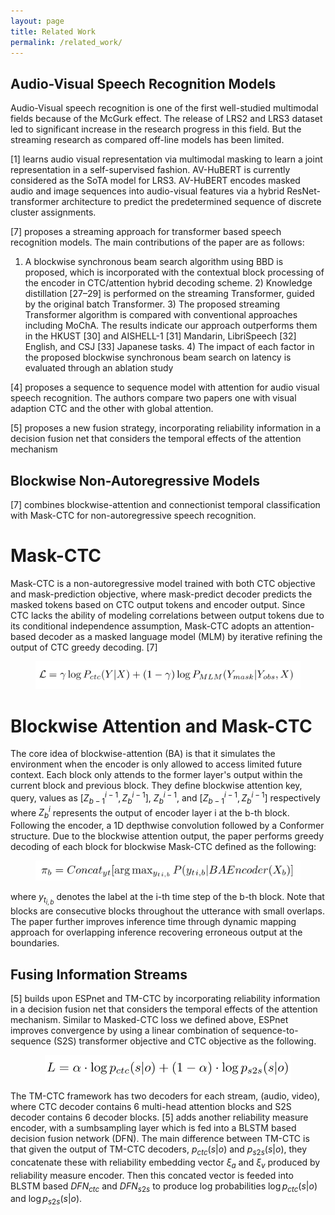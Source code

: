 ```yaml
---
layout: page
title: Related Work
permalink: /related_work/
---
```


## Audio-Visual Speech Recognition Models

Audio-Visual speech recognition is one of the first well-studied multimodal fields because of the McGurk effect.
The release of LRS2 and LRS3 dataset led to significant increase in the research progress in this field. But the streaming research as compared off-line models has been limited. 

[1] learns audio visual representation via multimodal masking to learn a joint representation in a self-supervised fashion. AV-HuBERT is currently considered as the SoTA model for LRS3. AV-HuBERT encodes masked audio and image sequences into audio-visual features via a hybrid ResNet-transformer architecture to predict the predetermined sequence of discrete cluster assignments.

[7] proposes a streaming approach for transformer based speech recognition models. 
The main contributions of the paper are as follows: 
1) A blockwise synchronous beam search algorithm using BBD is proposed, which is incorporated with the contextual block processing of the encoder in CTC/attention hybrid decoding scheme. 2) Knowledge distillation [27–29] is performed on the streaming Transformer, guided by the original batch Transformer. 3) The proposed streaming Transformer algorithm is compared with conventional approaches including MoChA. The results indicate our approach outperforms them in the HKUST [30] and AISHELL-1 [31] Mandarin, LibriSpeech [32] English, and CSJ [33] Japanese tasks. 4) The impact of each factor in the proposed blockwise synchronous beam search on latency is evaluated through an ablation study


[4] proposes a sequence to sequence model with attention for audio visual speech recognition. The authors compare two papers one with visual adaption CTC and the other with global attention.

[5] proposes a new fusion strategy, incorporating reliability information in a decision fusion net that considers the temporal effects of the attention mechanism


<!-- % % Category 2
% \subsection{Streaming audio-visual speech recognition models}
% Our work is the first in the field of streaming multimodal fusion models 
% Paper Detail 1 -->

## Blockwise Non-Autoregressive Models

[7] combines blockwise-attention and connectionist temporal classification with Mask-CTC for non-autoregressive speech recognition. 

# Mask-CTC

Mask-CTC is a non-autoregressive model trained with both CTC objective and mask-prediction objective, where mask-predict decoder predicts the masked tokens based on CTC output tokens and encoder output. Since CTC lacks the ability of modeling correlations between output tokens due to its conditional independence assumption, Mask-CTC adopts an attention-based decoder as a masked language model (MLM) by iterative refining the output of CTC greedy decoding. [7]

<figure>
    <center>
    <img src="/images/pic1.png">
    </center>
</figure>


# Blockwise Attention and Mask-CTC

The core idea of blockwise-attention (BA) is that it simulates the environment when the encoder is only allowed to access limited future context. Each block only attends to the former layer's output within the current block and previous block. They define blockwise attention key, query, values as $[Z^{i-1}_{b-1}, Z^{i-1}_{b}]$, $Z^{i-1}_b$, and $[Z^{i-1}_{b-1}, Z^{i-1}_{b}]$ respectively where $Z^{i}_{b}$ represents the output of encoder layer i at the b-th block. Following the encoder, a 1D depthwise convolution followed by a Conformer structure. Due to the blockwise attention output, the paper performs greedy decoding of each block for blockwise Mask-CTC defined as the following:

<figure>
    <center>
    <img src="/images/pic2.png">
    </center>
</figure>

where $y_t_{i,b}$ denotes the label at the i-th time step of the b-th block. Note that blocks are consecutive blocks throughout the utterance with small overlaps. The paper further improves inference time through dynamic mapping approach for overlapping inference recovering erroneous output at the boundaries. 


<!--% Paper Detail 2-->
## Fusing Information Streams

[5] builds upon ESPnet and TM-CTC by incorporating reliability information in a decision fusion net that considers the temporal effects of the attention mechanism. Similar to Masked-CTC loss we defined above, ESPnet improves convergence by using a linear combination of sequence-to-sequence (S2S) transformer objective and CTC objective as the following. 

<figure>
    <center>
    <img src="/images/pic3.png">
    </center>
</figure>

The TM-CTC framework has two decoders for each stream, (audio, video), where CTC decoder contains 6 multi-head attention blocks and S2S decoder contains 6 decoder blocks. [5] adds another reliability measure encoder, with a sumbsampling layer which is fed into a BLSTM based decision fusion network (DFN). The main difference between TM-CTC is that given the output of TM-CTC decoders, $p_{ctc}(s|o)$ and $p_{s2s}(s|o)$, they concatenate these with reliability embedding vector $\xi_a$ and $\xi_v$ produced by reliability measure encoder. Then this concated vector is feeded into BLSTM based $DFN_{ctc}$ and $DFN_{s2s}$ to produce log probabilities $\log p_{ctc}(s|o)$ and $\log p_{s2s}(s|o)$.